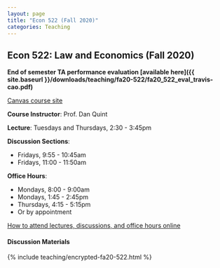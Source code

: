 ```yaml
---
layout: page
title: "Econ 522 (Fall 2020)"
categories: Teaching
---
```


## Econ 522: Law and Economics (Fall 2020)

**End of semester TA performance evaluation [available here]({{ site.baseurl }}/downloads/teaching/fa20-522/fa20_522_eval_travis-cao.pdf)**

[Canvas course site](https://canvas.wisc.edu/courses/218041)

**Course Instructor**: Prof. Dan Quint

**Lecture**: Tuesdays and Thursdays, 2:30 - 3:45pm

**Discussion Sections**:
* Fridays, 9:55 - 10:45am
* Fridays, 11:00 - 11:50am

**Office Hours**:
* Mondays, 8:00 - 9:00am
* Mondays, 1:45 - 2:45pm
* Thursdays, 4:15 - 5:15pm
* Or by appointment

[How to attend lectures, discussions, and office hours online](https://canvas.wisc.edu/courses/218041/pages/how-to-join-live-lecture-slash-discussion-section-slash-office-hours)

#### Discussion Materials

{% include teaching/encrypted-fa20-522.html %}
